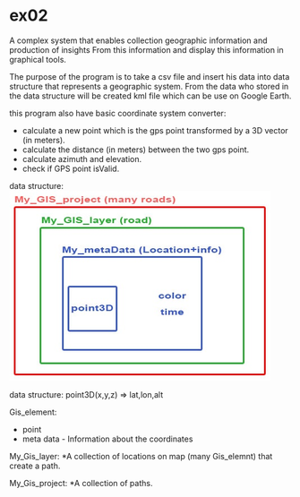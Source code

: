 # ex02
A complex system that enables collection geographic information and production of insights From this information and display this information in graphical tools.


The purpose of the program is to take a csv file and insert his data into data structure that represents a geographic system. 
From the data who stored in the data structure
will be created kml file which can be use on Google Earth.

this program also have basic coordinate system converter:
* calculate a new point which is the gps point transformed by a 3D vector (in meters).
* calculate the distance (in meters) between the two gps point. 
* calculate azimuth and elevation.
* check if GPS point isValid.

data structure:
![](pic/ex2.jpg)

data structure:
point3D(x,y,z) => lat,lon,alt

Gis_element:
* point
* meta data - Information about the coordinates

My_Gis_layer:
*A collection of locations on map (many Gis_elemnt) that create a path.

My_Gis_project:
*A collection of paths.


